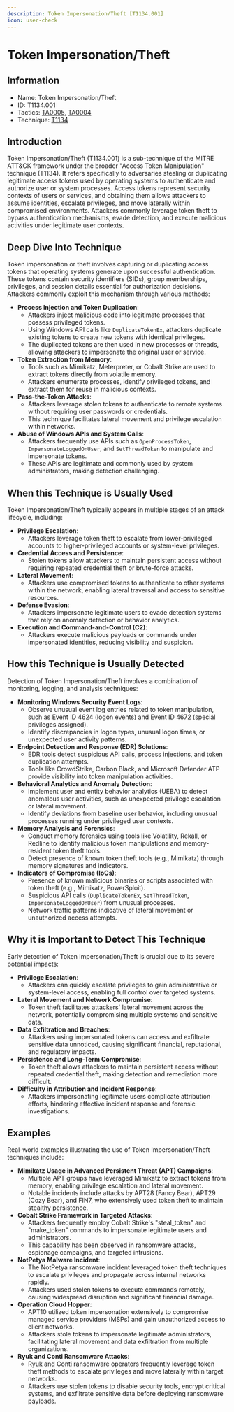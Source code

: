 ```yaml
---
description: Token Impersonation/Theft [T1134.001]
icon: user-check
---
```


# Token Impersonation/Theft

## Information

* Name: Token Impersonation/Theft
* ID: T1134.001
* Tactics: [TA0005](../), [TA0004](../../ta0004/)
* Technique: [T1134](./)

## Introduction

Token Impersonation/Theft (T1134.001) is a sub-technique of the MITRE ATT\&CK framework under the broader "Access Token Manipulation" technique (T1134). It refers specifically to adversaries stealing or duplicating legitimate access tokens used by operating systems to authenticate and authorize user or system processes. Access tokens represent security contexts of users or services, and obtaining them allows attackers to assume identities, escalate privileges, and move laterally within compromised environments. Attackers commonly leverage token theft to bypass authentication mechanisms, evade detection, and execute malicious activities under legitimate user contexts.

## Deep Dive Into Technique

Token impersonation or theft involves capturing or duplicating access tokens that operating systems generate upon successful authentication. These tokens contain security identifiers (SIDs), group memberships, privileges, and session details essential for authorization decisions. Attackers commonly exploit this mechanism through various methods:

* **Process Injection and Token Duplication**:
  * Attackers inject malicious code into legitimate processes that possess privileged tokens.
  * Using Windows API calls like `DuplicateTokenEx`, attackers duplicate existing tokens to create new tokens with identical privileges.
  * The duplicated tokens are then used in new processes or threads, allowing attackers to impersonate the original user or service.
* **Token Extraction from Memory**:
  * Tools such as Mimikatz, Meterpreter, or Cobalt Strike are used to extract tokens directly from volatile memory.
  * Attackers enumerate processes, identify privileged tokens, and extract them for reuse in malicious contexts.
* **Pass-the-Token Attacks**:
  * Attackers leverage stolen tokens to authenticate to remote systems without requiring user passwords or credentials.
  * This technique facilitates lateral movement and privilege escalation within networks.
* **Abuse of Windows APIs and System Calls**:
  * Attackers frequently use APIs such as `OpenProcessToken`, `ImpersonateLoggedOnUser`, and `SetThreadToken` to manipulate and impersonate tokens.
  * These APIs are legitimate and commonly used by system administrators, making detection challenging.

## When this Technique is Usually Used

Token Impersonation/Theft typically appears in multiple stages of an attack lifecycle, including:

* **Privilege Escalation**:
  * Attackers leverage token theft to escalate from lower-privileged accounts to higher-privileged accounts or system-level privileges.
* **Credential Access and Persistence**:
  * Stolen tokens allow attackers to maintain persistent access without requiring repeated credential theft or brute-force attacks.
* **Lateral Movement**:
  * Attackers use compromised tokens to authenticate to other systems within the network, enabling lateral traversal and access to sensitive resources.
* **Defense Evasion**:
  * Attackers impersonate legitimate users to evade detection systems that rely on anomaly detection or behavior analytics.
* **Execution and Command-and-Control (C2)**:
  * Attackers execute malicious payloads or commands under impersonated identities, reducing visibility and suspicion.

## How this Technique is Usually Detected

Detection of Token Impersonation/Theft involves a combination of monitoring, logging, and analysis techniques:

* **Monitoring Windows Security Event Logs**:
  * Observe unusual event log entries related to token manipulation, such as Event ID 4624 (logon events) and Event ID 4672 (special privileges assigned).
  * Identify discrepancies in logon types, unusual logon times, or unexpected user activity patterns.
* **Endpoint Detection and Response (EDR) Solutions**:
  * EDR tools detect suspicious API calls, process injections, and token duplication attempts.
  * Tools like CrowdStrike, Carbon Black, and Microsoft Defender ATP provide visibility into token manipulation activities.
* **Behavioral Analytics and Anomaly Detection**:
  * Implement user and entity behavior analytics (UEBA) to detect anomalous user activities, such as unexpected privilege escalation or lateral movement.
  * Identify deviations from baseline user behavior, including unusual processes running under privileged user contexts.
* **Memory Analysis and Forensics**:
  * Conduct memory forensics using tools like Volatility, Rekall, or Redline to identify malicious token manipulations and memory-resident token theft tools.
  * Detect presence of known token theft tools (e.g., Mimikatz) through memory signatures and indicators.
* **Indicators of Compromise (IoCs)**:
  * Presence of known malicious binaries or scripts associated with token theft (e.g., Mimikatz, PowerSploit).
  * Suspicious API calls (`DuplicateTokenEx`, `SetThreadToken`, `ImpersonateLoggedOnUser`) from unusual processes.
  * Network traffic patterns indicative of lateral movement or unauthorized access attempts.

## Why it is Important to Detect This Technique

Early detection of Token Impersonation/Theft is crucial due to its severe potential impacts:

* **Privilege Escalation**:
  * Attackers can quickly escalate privileges to gain administrative or system-level access, enabling full control over targeted systems.
* **Lateral Movement and Network Compromise**:
  * Token theft facilitates attackers' lateral movement across the network, potentially compromising multiple systems and sensitive data.
* **Data Exfiltration and Breaches**:
  * Attackers using impersonated tokens can access and exfiltrate sensitive data unnoticed, causing significant financial, reputational, and regulatory impacts.
* **Persistence and Long-Term Compromise**:
  * Token theft allows attackers to maintain persistent access without repeated credential theft, making detection and remediation more difficult.
* **Difficulty in Attribution and Incident Response**:
  * Attackers impersonating legitimate users complicate attribution efforts, hindering effective incident response and forensic investigations.

## Examples

Real-world examples illustrating the use of Token Impersonation/Theft techniques include:

* **Mimikatz Usage in Advanced Persistent Threat (APT) Campaigns**:
  * Multiple APT groups have leveraged Mimikatz to extract tokens from memory, enabling privilege escalation and lateral movement.
  * Notable incidents include attacks by APT28 (Fancy Bear), APT29 (Cozy Bear), and FIN7, who extensively used token theft to maintain stealthy persistence.
* **Cobalt Strike Framework in Targeted Attacks**:
  * Attackers frequently employ Cobalt Strike's "steal\_token" and "make\_token" commands to impersonate legitimate users and administrators.
  * This capability has been observed in ransomware attacks, espionage campaigns, and targeted intrusions.
* **NotPetya Malware Incident**:
  * The NotPetya ransomware incident leveraged token theft techniques to escalate privileges and propagate across internal networks rapidly.
  * Attackers used stolen tokens to execute commands remotely, causing widespread disruption and significant financial damage.
* **Operation Cloud Hopper**:
  * APT10 utilized token impersonation extensively to compromise managed service providers (MSPs) and gain unauthorized access to client networks.
  * Attackers stole tokens to impersonate legitimate administrators, facilitating lateral movement and data exfiltration from multiple organizations.
* **Ryuk and Conti Ransomware Attacks**:
  * Ryuk and Conti ransomware operators frequently leverage token theft methods to escalate privileges and move laterally within target networks.
  * Attackers use stolen tokens to disable security tools, encrypt critical systems, and exfiltrate sensitive data before deploying ransomware payloads.
